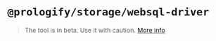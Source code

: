 # `@prologify/storage/websql-driver`

>The tool is in beta. Use it with caution.
>[More info](https://github.com/prologify/packages/tree/master/libs/storage)
